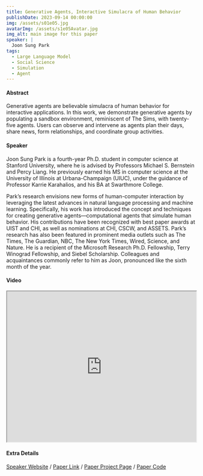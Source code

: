 ```yaml
---
title: Generative Agents, Interactive Simulacra of Human Behavior
publishDate: 2023-09-14 00:00:00
img: /assets/s01e05.jpg
avatarImg: /assets/s1e05Avatar.jpg
img_alt: main image for this paper
speaker: |
  Joon Sung Park
tags:
  - Large Language Model
  - Social Science
  - Simulation
  - Agent
---
```


#### Abstract

Generative agents are believable simulacra of human behavior for interactive applications. In this work, we demonstrate generative agents by populating a sandbox environment, reminiscent of The Sims, with twenty-five agents. Users can observe and intervene as agents plan their days, share news, form relationships, and coordinate group activities.

#### Speaker

Joon Sung Park is a fourth-year Ph.D. student in computer science at Stanford University, where he is advised by Professors Michael S. Bernstein and Percy Liang. He previously earned his MS in computer science at the University of Illinois at Urbana-Champaign (UIUC), under the guidance of Professor Karrie Karahalios, and his BA at Swarthmore College.

Park’s research envisions new forms of human-computer interaction by leveraging the latest advances in natural language processing and machine learning. Specifically, his work has introduced the concept and techniques for creating generative agents—computational agents that simulate human behavior. His contributions have been recognized with best paper awards at UIST and CHI, as well as nominations at CHI, CSCW, and ASSETS. Park’s research has also been featured in prominent media outlets such as The Times, The Guardian, NBC, The New York Times, Wired, Science, and Nature. He is a recipient of the Microsoft Research Ph.D. Fellowship, Terry Winograd Fellowship, and Siebel Scholarship. Colleagues and acquaintances commonly refer to him as Joon, pronounced like the sixth month of the year.

#### Video

<iframe width="100%" height="400px"
src="https://www.youtube.com/embed/lvFKig5fFsE" style="display: block; margin: 0 auto;">
</iframe>

#### Extra Details

[Speaker Website](http://www.joonsungpark.com/) / [Paper Link](https://arxiv.org/abs/2304.03442) / [Paper Project Page](https://reverie.herokuapp.com/arXiv_Demo/) / [Paper Code](https://github.com/joonspk-research/generative_agents)
